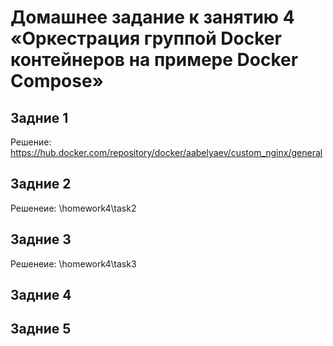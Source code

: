 # Домашнее задание к занятию 4 «Оркестрация группой Docker контейнеров на примере Docker Compose»

## Задние 1
Решение: https://hub.docker.com/repository/docker/aabelyaev/custom_nginx/general

## Задние 2
Решенеие: \homework4\task2

## Задние 3
Решенеие: \homework4\task3

## Задние 4


## Задние 5

